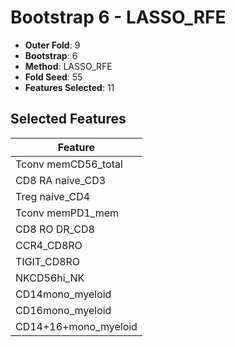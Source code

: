 # Bootstrap 6 - LASSO_RFE

- **Outer Fold**: 9
- **Bootstrap**: 6
- **Method**: LASSO_RFE
- **Fold Seed**: 55
- **Features Selected**: 11

## Selected Features

| Feature |
|---------|
| Tconv memCD56_total |
| CD8 RA naive_CD3 |
| Treg naive_CD4 |
| Tconv memPD1_mem |
| CD8 RO DR_CD8 |
| CCR4_CD8RO |
| TIGIT_CD8RO |
| NKCD56hi_NK |
| CD14mono_myeloid |
| CD16mono_myeloid |
| CD14+16+mono_myeloid |
